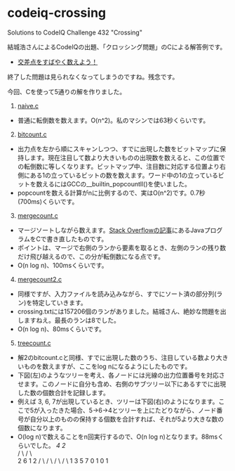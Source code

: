 codeiq-crossing
===============

Solutions to CodeIQ Challenge 432 "Crossing"

結城浩さんによるCodeIQの出題、「クロッシング問題」のCによる解答例です。
 * [交差点をすばやく数えよう！](https://codeiq.jp/ace/yuki_hiroshi/q432)

終了した問題は見られなくなってしまうのですね。残念です。

今回、Cを使って5通りの解を作りました。
 1. [naive.c](naive.c)
   * 普通に転倒数を数えます。O(n^2)。私のマシンでは63秒くらいです。
 2. [bitcount.c](bitcount.c)
   * 出力点を左から順にスキャンしつつ、すでに出現した数をビットマップに保持します。現在注目して数より大きいものの出現数を数えると、この位置での転倒数に等しくなります。ビットマップ中、注目数に対応する位置より右側にある1の立っているビットの数を数えます。ワード中の1の立っているビットを数えるにはGCCの__builtin_popcountll()を使いました。
   * popcountを数える計算がnに比例するので、実はO(n^2)です。0.7秒(700ms)くらいです。
 3. [mergecount.c](mergecount.c)
   * マージソートしながら数えます。[Stack Overflowの記事](http://stackoverflow.com/a/6424847)にあるJavaプログラムをCで書き直したものです。
   * ポイントは、マージで右側のランから要素を取るとき、左側のランの残り数だけ飛び越えるので、この分が転倒数になる点です。
   * O(n log n)、100msくらいです。
 4. [mergecount2.c](mergecount2.c)
   * 同様ですが、入力ファイルを読み込みながら、すでにソート済の部分列(ラン)を特定していきます。
   * crossing.txtには157206個のランがありました。結城さん、絶妙な問題を出しますねえ。最長のランは8でした。
   * O(n log n)、80msくらいです。
 5. [treecount.c](treecount.c)
   * 解2のbitcount.cと同様、すでに出現した数のうち、注目している数より大きいものを数えますが、ここをlog nになるようにしたものです。
   * 下図(左)のようなツリーを考え、各ノードには光線の出力位置番号を対応させます。このノードに自分も含め、右側のサブツリー以下にあるすでに出現した数の個数合計を記録します。
   * 例えば 3, 6, 7が出現しているとき、ツリーは下図(右)のようになります。ここで5が入ったきた場合、5→6→4とツリーを上にたどりながら、ノード番号が自分以上のものの保持する個数を合計すれば、それが5より大きな数の個数になります。
   * O(log n)で数えることをn回実行するので、O(n log n)となります。88msくらいでした。
     _4_              _2_    
    /   \            /   \   
   2     6          1     2
  / \   / \        / \   / \ 
 1   3 5   7      0   1 0   1

